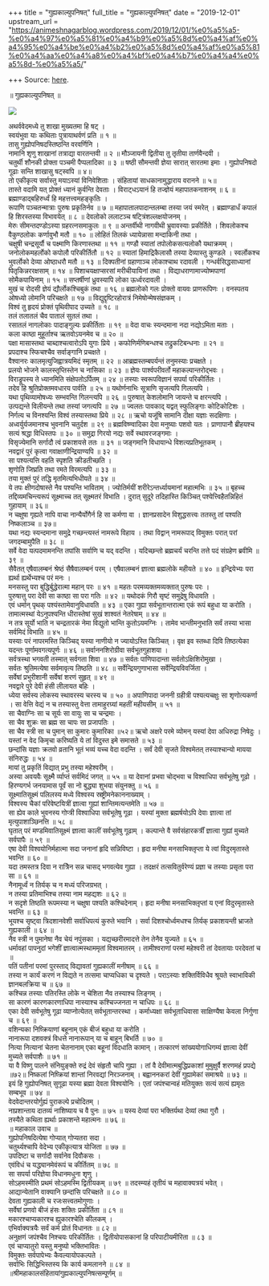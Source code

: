 +++
title = "गुह्यकाल्युपनिषत्"
full_title = "गुह्यकाल्युपनिषत्"
date = "2019-12-01"
upstream_url = "https://animeshnagarblog.wordpress.com/2019/12/01/%e0%a5%a5-%e0%a4%97%e0%a5%81%e0%a4%b9%e0%a5%8d%e0%a4%af%e0%a4%95%e0%a4%be%e0%a4%b2%e0%a5%8d%e0%a4%af%e0%a5%81%e0%a4%aa%e0%a4%a8%e0%a4%bf%e0%a4%b7%e0%a4%a4%e0%a5%8d-%e0%a5%a5/"

+++
Source: [here](https://animeshnagarblog.wordpress.com/2019/12/01/%e0%a5%a5-%e0%a4%97%e0%a5%81%e0%a4%b9%e0%a5%8d%e0%a4%af%e0%a4%95%e0%a4%be%e0%a4%b2%e0%a5%8d%e0%a4%af%e0%a5%81%e0%a4%aa%e0%a4%a8%e0%a4%bf%e0%a4%b7%e0%a4%a4%e0%a5%8d-%e0%a5%a5/).

॥ गुह्यकाल्युपनिषत् ॥

![](https://animeshnagarblog.files.wordpress.com/2019/01/wp-1546686796685..jpg?w=700)

अथर्ववेदमध्ये तु शाखा मुख्यतमा हि षट् ।  
स्वयंभुवा याः कथिताः पुत्रायाथर्वणं प्रति ॥ १ ॥  
तासु गुह्योपनिषदस्तिष्ठन्ति वरवर्णिनि ।  
नामानि शृणु शाखानां तत्राद्या वारतन्तवी ॥ २ ॥ मौञ्जायनी द्वितीया तु
तृतीया तार्णवैन्दवी ।  
चतुर्थी शौनकी प्रोक्ता पञ्चमी पैप्पलादिका ॥ ३ ॥ षष्ठी सौमन्तवी ज्ञेया
सारात् सारतमा इमाः । गुह्योपनिषदो गूढाः सन्ति शाखासु षट्स्वपि ॥ ४॥  
तो एकीकृत्य सर्वास्तु मयाऽस्यां विनिवेशिताः । संहितायां साधकानामुद्धाराय
वरानने ॥ ५॥  
तास्ते वदामि यत् प्रोक्तं ध्यानं कुर्वन्ति देवताः । विराट्धऽयानं हि
तज्ज्ञेयं महापातकनाशनम् ॥ ६ ॥ ब्रह्माण्डाद्बहिरुर्ध्वं हि
महत्तत्त्वमहङ्कृतिः ।  
रूपाणि पञ्चतन्मात्राः पुरुषः प्रकृतिर्नव ॥ ७ ॥ महापातालपादान्तलम्बा
तस्या जयं स्मरेत् । ब्रह्माण्डार्धं कपालं हि शिरस्तस्या विभावयेत् ॥ ८ ॥
देवलोको ललाटञ्च षट्त्रिंशल्लक्षयोजनम् ।  
मेरुः सीमन्तदण्डोऽस्या ग्रहरत्नसमाकुलः ॥ ९ ॥ अन्तर्वीथी नागवीथी
भ्रुवावस्याः प्रकीर्तिते । शिवलोकश्च वैकुण्ठलोकः कर्णावुभौ मतौ ॥ १० ॥
लोहितं तिलकं ध्यायेन्नासा मन्दाकिनी तथा ।  
चक्षुषी चन्द्रसूर्यौ च पक्ष्माणि किरणास्तथा ॥ ११ ॥ गण्डौ स्यातां
तपोलोकसत्यलोकौ यथाक्रमम् । जनोलोकमहर्लोको कपोलौ परिकीर्तितौ ॥ १२ ॥
स्यातां हिमाद्रिकैलासौ तस्या देव्यास्तु कुण्डले । स्वर्लोकश्च भुवर्लोको
देव्या ओष्ठाधरौ मतौ ॥ १३ ॥ दिक्पतीनां ग्रहाणाञ्च लोकाश्चाथ रदावली ।
गन्धर्वसिद्धसाध्यानां पितृकिन्नररक्षसाम् ॥ १४ ॥ पिशाचयक्षाप्सरसां
मरीचीयायिनां तथा । विद्याधराणामाज्योष्मपाणां सोमैकपायिनाम् ॥ १५ ॥
सप्तर्षीणां ध्रुवस्यापि लोका ऊर्ध्वरदावली ।  
मुखं च रोदसी ज्ञेयं द्यौर्लोकश्चिबुकं तथा ॥ १६ ॥ ब्रह्मलोको गलः प्रोक्तो
वायवः प्राणरूपिणः । वनस्पतय ओषध्यो लोमानि परिचक्षते ॥ १७ ॥
विद्युद्दृष्टिरहोरात्रं निमेषोन्मेषसंज्ञकम् ।  
विश्वं तु हृदयं प्रोक्तं पृथिवीपाद उच्यते ॥ १८ ॥  
तलं तलातलं चैव पातालं सुतलं तथा ।  
रसातलं नागलोकाः पादाङ्गुल्यः प्रकीर्तिताः ॥ १९ ॥ वेदा वाचः स्यन्दमाना
नदा नद्योऽमिता मताः ।  
कला काष्ठा मुहूर्ताश्च ऋतवोऽयनमेव च ॥ २० ॥  
पक्षा मासास्तथा चाब्दाश्चत्वारोऽपि युगाः प्रिये । कफोणिर्मणिबन्धश्च
तद्रुकटिबन्धनाः ॥ २१ ॥  
प्रपदाश्च स्फिचश्चैव सर्वाङ्गानि प्रचक्षते ।  
वैश्वानरः कालमृत्युजिह्वात्रयमिदं स्मृतम् ॥ २२ ॥ आब्रह्मस्तम्बपर्यन्तं
तनुमस्याः प्रचक्षते ।  
प्रलयो भोजने कालस्तृप्तिस्तेन च नासिका ॥ २३ ॥ ज्ञेयः पार्श्वपरीवर्तो
महाकल्पान्तरोद्भवः ।  
विराड्रूपस्य ते ध्यानमिति संक्षेपतोऽर्पितम् ॥ २४ ॥ तस्याः स्वरूपविज्ञानं
सपर्या परिकीर्तितः ।  
तदेव हि श्रुतिप्रोक्तमवधारय पार्वति ॥ २५ ॥ यथोर्णनाभिः सूत्राणि सृजत्यपि
गिलत्यपि ।  
यथा पृथिव्यामोषध्यः सम्भवन्ति गिलन्त्यपि ॥ २६ ॥ पुरुषात् केशलोमानि
जायन्ते च क्षरन्त्यपि ।  
उत्पद्यन्ते विलीयन्ते तथा तस्यां जगत्यपि ॥ २७ ॥ ज्वलतः पावकाद् यद्वत्
स्फुलिङ्गाः कोटिकोटिशः । निर्गत्य च विनश्यन्ति विश्वं तस्यास्तथा प्रिये
॥ २८ ॥ ऋचो यजूंषि सामानि दीक्षा यज्ञाः सदक्षिणाः । अध्वर्युर्यजमानश्च
भुवनानि चतुर्दश ॥ २९ ॥ ब्रह्मविष्ण्वादिका देवा मनुष्याः पशवो यतः ।
प्राणापानौ ब्रीहयश्च सत्यं श्रद्धा विधिस्तपः ॥ ३० ॥ समुद्रा गिरयो नद्यः
सर्वे स्थावरजङ्गमाः ।  
विसृज्येमानि सर्गादौ त्वं प्रकाशयसे ततः ॥ ३१ ॥ जङ्गमानि विधायान्धे
विशत्यप्रतिभूतकम् ।  
नवद्वारं पुरं कृत्वा गवाक्षाणीन्द्रियाण्यपि ॥ ३२ ॥  
सा पश्यत्यत्ति वहति स्पृशति क्रीडतीच्छति ।  
शृणोति जिघ्रति तथा रमते विरमत्यपि ॥ ३३ ॥  
तया मुक्तं पुरं तद्धि मृतमित्यभिधीयते ॥ ३४ ॥  
ये तपः क्षीणदोषास्ते नैव पश्यन्ति भाविताम् । ज्योतिर्मयीं
शरीरेऽन्तर्ध्यायमानां महात्मभिः ॥ ३५ ॥ बृहच्च तद्दिव्यमचिन्त्यरूपं
सूक्ष्माच्च तत् सूक्ष्मतरं विभाति । दुरात् सुदूरे तदिहास्ति किञ्चित्
पश्येत्त्विहैतन्निहितं गुहायाम् ॥ ३६॥  
न चक्षुषा गृह्यते नापि वाचा नान्यैर्योगैर्न हि सा कर्मणा वा ।
ज्ञानप्रसादेन विशुद्धसत्त्वः ततस्तु तां पश्यति निष्कलाञ्च ॥ ३७॥  
यथा नद्यः स्यन्दमाना समुद्रे गच्छन्त्यस्तं नामरूपे विहाय । तथा विद्वान्
नामरूपाद् विमुक्तः परात् परां जगदम्बामुपैति ॥ ३८ ॥  
सर्वे वेदा यत्पदमामनन्ति तपांसि सर्वाणि च यद् वदन्ति । यदिच्छन्तो
ब्रह्मचर्यं चरन्ति तत्ते पदं संग्रहेण ब्रवीमि ॥ ३९ ॥  
सैवैतत् एषैवालम्बनं श्रेष्ठं सैषैवालम्बनं परम् । एषैवालम्बनं ज्ञात्वा
ब्रह्मलोके महीयते ॥ ४० ॥ इन्द्रियेभ्यः परा ह्यर्था ह्यर्थेभ्यश्च परं मनः
।  
मनसस्तु परा बुद्धिर्बुद्धेरात्मा महान् परः ॥ ४१ ॥ महतः
परमव्यक्तमव्यक्तात् पुरुषः परः ।  
पुरुषात्तु परा देवी सा काष्ठा सा परा गतिः ॥ ४२ ॥ यथोदकं गिरौ सृष्टं
समुद्रेषु विधावति ।  
एवं धर्मान् पृथक् पश्यंस्तामेवानुविधावति ॥ ४३ ॥ एका गुह्या
सर्वभूतान्तरात्मा एकं रूपं बहुधा या करोति । तामात्मस्थां येऽनुपश्यन्ति
धीरास्तेषां सुखं शाश्वतं नेतरेषाम् ॥ ४४ ॥  
न तत्र सूर्यो भाति न चन्द्रतारकं नेमा विद्युतो भान्ति कुतोऽयमग्निः ।
तामेव भान्तीमनुभाति सर्वं तस्या भासा सर्वमिदं विभाति ॥ ४५ ॥  
यस्याः परं नापरमस्ति किञ्चिद् यस्या नाणीयो न ज्यायोऽस्ति किञ्चित् ।
वृक्ष इव स्तब्धा दिवि तिष्ठत्येका यदन्तः पूर्णामवगत्यपूर्णः ॥ ४६ ॥
सर्वाननशिरोग्रीवा सर्वभूतगुहाशया ।  
सर्वत्रस्था भगवती तस्मात् सर्वगता शिवा ॥ ४७ ॥ सर्वतः पाणिपादान्ता
सर्वतोऽक्षिशिरोमुखा ।  
सर्वतः श्रुतिमत्येषा सर्वमावृत्य तिष्ठति ॥ ४८ ॥ सर्वेन्द्रियगुणाभासा
सर्वेन्द्रियविवर्जिता ।  
सर्वेषां प्रभुरीशानी सर्वेषां शरणं सुहृत् ॥ ४९ ॥  
नवद्वारे पुरे देवी हंसी लीलायत बहिः ।  
ध्येया सर्वस्य लोकस्य स्थावरस्य चरस्य च ॥ ५० ॥ अपाणिपादा जननी ग्रहीत्री
पश्यत्यचक्षुः सा शृणोत्यकर्णा । सा वेत्ति वेद्यं न च तस्यास्तु वेत्ता
तामाहुरग्र्यां महतीं महीयसीम् ॥ ५१ ॥  
सा चैवाग्निः सा च सूर्यः सा वायुः सा च चन्द्रमाः ।  
सा चैव शुक्रः सा ब्रह्म सा चापः सा प्रजापतिः ।  
सा चैव स्त्री सा च पुमान् सा कुमारः कुमारिका ॥५२॥ ऋचो अक्षरे परमे
व्योमन् यस्यां देवा अधिरुद्रा निषेदुः । यस्तां न वेद किमृचा करिष्यति ये
तां विदुस्त इमे समासते ॥ ५३ ॥  
छन्दांसि यज्ञाः क्रतवो व्रतानि भूतं भव्यं यच्च वेदा वदन्ति । सर्वं देवी
सृजते विश्वमेतत् तस्याश्चान्यो मायया संनिरुद्धः ॥ ५४ ॥  
मायां तु प्रकृतिं विद्यात् प्रभु तस्या महेश्वरीम् ।  
अस्या अवयवैः सूक्ष्मै र्व्याप्तं सर्वमिदं जगत् ॥ ५५ ॥ या देवानां प्रभवा
चोद्भवा च विश्वाधिपा सर्वभूतेषु गूढो । हिरण्यगर्भ जनयामास पूर्वं सा नो
बुद्ध्या शुभया संयुनक्तु ॥ ५६ ॥  
सूक्ष्मातिसूक्ष्मं पलिलस्य मध्ये विश्वस्य स्रष्ट्रीमनेकाननाख्याम् ।  
विश्वस्य चैकां परिवेष्टयित्रीं ज्ञात्वा गुह्यां शान्तिमत्यन्तमेति ॥ ५७
॥  
सा ह्येव काले भुवनस्य गोप्त्री विश्वाधिपा सर्वभूतेषु गूढा । यस्यां
मुक्ता ब्रह्मर्षयोऽपि देवाः ज्ञात्वा तां मृत्युपाशाञ्छिनत्ति ॥ ५८ ॥  
घृतात् परं मण्डमिवातिसूक्ष्मं ज्ञात्वा कालीं सर्वभूतेषु गूढाम् ।
कल्पान्ते वै सर्वसंहारकर्त्रीं ज्ञात्वा गुह्यां मुच्यते सर्वपापैः ॥ ५९
॥  
एषा देवी विश्वयोनिर्महात्मा सदा जनानां हृदि सन्निविष्टा । हृदा मनीषा
मनसाभिक्लृप्ता ये त्वां विदुरमृतास्ते भवन्ति ॥ ६० ॥  
यदा तमस्तत्र दिवा न रात्रिेन सन्न चासद् भगवत्येव गुह्या । तदक्षरं
तत्सवितुर्वरेण्यं प्रज्ञा च तस्याः प्रसृता परा सा ॥ ६१ ॥  
नैनामूर्ध्वं न तिर्यक् च न मध्यं परिजग्रभत् ।  
न तस्या प्रतिमाभिश्च तस्या नाम महद्यशः ॥ ६२ ॥  
न सदृशे तिष्ठति रूपमस्या न चक्षुषा पश्यति कश्चिदेनाम् । हृदा मनीषा
मनसाभिक्लृप्तां य एनां विदुरमृतास्ते भवन्ति ॥ ६३ ॥  
भूयश्च सृष्ट्वा त्रिदशानवेशी सर्वाधिपत्यं कुरुते भवानि । सर्वा
दिशश्चोर्ध्वमधश्च तिर्यक् प्रकाशयन्ती भ्राजते गुह्यकाली ॥ ६४ ॥  
नैव स्त्री न पुमानेषा नैव चेयं नपुंसका । यद्यच्छरीरमादत्ते तेन तेनैव
युज्यते ॥ ६५ ॥  
धर्मावहां पापनुदां भगेशीं ज्ञात्वात्मस्थाममृतां विश्वमातरम् ।
तामीश्वराणां परमां महेश्वरी तां देवतायाः परदेवतां च ॥  
पतिं पतीनां परमां पुरस्ताद् विद्यावतां गुह्यकालीं मनीषाम् ॥ ६६ ॥  
तस्या न कार्यं करणं न विद्यते न तत्समा चाप्यधिका च दृश्यते । पराऽस्याः
शक्तिर्विविधैव श्रूयते स्वाभाविकी ज्ञानबलक्रिया च ॥ ६७ ॥  
कश्चिन्न तस्याः पतिरस्ति लोके न चेशिता नैव तस्याश्च लिङ्गम् ।  
सा कारणं कारणकारणाधिपा नास्याश्च कश्चिज्जनता न चाधिपः ॥ ६८ ॥  
एका देवी सर्वभूतेषु गूढा व्याप्नोत्येतत् सर्वभूतान्तरस्था । कर्माध्यक्षा
सर्वभूताधिवासा साक्षिण्यैषा केवला निर्गुणा च ॥ ६९ ॥  
वशिन्यका निष्क्रियाणां बहूनाम् एकं बीजं बहुधा या करोति ।  
नानारूपा दशवक्त्रं विधत्ते नानारूपान् या च बाहून् बिभर्ति ॥ ७० ॥  
नित्या नित्यानां चेतना चेतनानाम् एका बहूनां विदधाति कामान् । तत्कारणं
सांख्ययोगाधिगम्यं ज्ञात्वा देवीं मुच्यते सर्वपाशैः ॥ ७१ ॥  
या वै विष्णु पालने संनियुङ्क्ते रुद्रं देवं संहृतौ चापि गुह्या । तां वै
देवीमात्मबुद्धिप्रकाशां मुमुक्षुर्वै शरणमहं प्रपद्ये ॥७२॥ निष्कलां
निष्क्रियां शान्तां निरवद्यां निरञ्जनाम् । बह्वाननकरां देवीं गुह्यामेकां
समाश्रये ॥ ७३ ॥  
इयं हि गुह्योपनिषत् सुगूढा यस्या ब्रह्मा देवता विश्वयोनिः । एतां
जपंश्चान्वहं मतियुक्तः सत्यं सत्यं ह्यमृतः सम्बभूव ॥ ७४ ॥  
वेदवेदान्तरयोर्गुह्यं पुराकल्पे प्रचोदितम् ।  
नाप्रशान्ताय दातव्यं नाशिष्याय च वै पुनः ॥ ७५ ॥ यस्य देव्यां परा
भक्तिर्यथा देव्यां तथा गुरौ ।  
तस्यैते कथिता ह्यर्थाः प्रकाशन्ते महात्मनः ॥ ७६ ॥  
॥ महाकाल उवाच ॥  
गुह्योपनिषदित्येषा गोप्यात् गोप्यतरा सदा ।  
चतुर्थ्यश्चापि वेदेभ्य एकीकृत्यात्र योजिता ॥ ७७ ॥  
उपदिष्टा च सर्गादौ सर्वानेव दिवौकसः ।  
एवंविधं च यद्ध्यानमेवंरूपं च कीर्तितम् ॥ ७८ ॥  
सा सपर्या परिज्ञेया विधानमधुना शृणु ।  
सोऽहमस्मीति प्रथमं सोऽहमस्मि द्वितीयकम् ॥ ७९ ॥ तदस्म्यहं तृतीयं च
महावाक्यत्रयं भवेत् ।  
आद्यान्येतानि वाक्यानि छन्दांसि परिचक्षते ॥ ८० ॥  
देवता गुह्यकाली च रजःसत्त्वतमोगुणाः ।  
सर्वेषां प्रणवो बीजं हंसः शक्तिः प्रकीर्तिता ॥ ८१ ॥  
मकारश्चाप्यकारश्च ह्युकारश्चेति कीलकम् ।  
एभिर्वाक्यत्रयैः सर्वं कर्म प्रोतं विधानतः ॥ ८२ ॥  
अनुक्षणं जपंश्चैव निश्चयः परिकीर्तितः । द्वितीयोपासकानां हि
परिपाटीयमीरिता ॥ ८३ ॥  
एवं चाप्यातुरो यस्तु मनुष्यो भक्तिभावितः ।  
विमुक्तः सर्वपापेभ्यः कैवल्यायोपकल्पते ।  
सर्वाभिः सिद्धिभिस्तस्य कि कार्य कमलानने ॥ ८४ ॥  
॥श्रीमहाकालसंहितायांगुह्यकाल्युपनिषत्सम्पूर्णम् ॥


